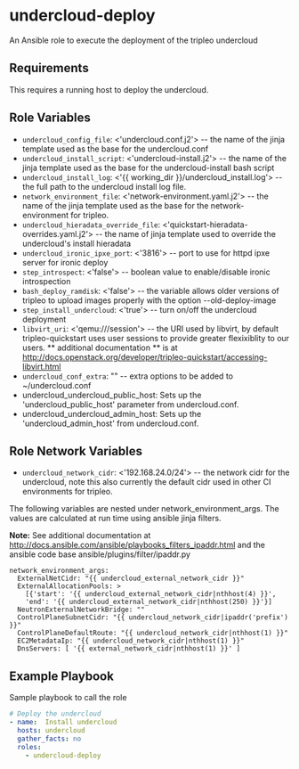 undercloud-deploy
==========================================

An Ansible role to execute the deployment of the tripleo undercloud

Requirements
------------

This requires a running host to deploy the undercloud.

Role Variables
--------------

- `undercloud_config_file`: <'undercloud.conf.j2'> -- the name of the jinja template
used as the base for the undercloud.conf
- `undercloud_install_script`: <'undercloud-install.j2'> -- the name of the jinja template
used as the base for the undercloud-install bash script
- `undercloud_install_log`: <'{{ working_dir }}/undercloud_install.log'> -- the full path
to the undercloud install log file.
- `network_environment_file`: <'network-environment.yaml.j2'> -- the name of the jinja template
used as the base for the network-environment for tripleo.
- `undercloud_hieradata_override_file`: <'quickstart-hieradata-overrides.yaml.j2'> -- the name of
jinja template used to override the undercloud's install hieradata
- `undercloud_ironic_ipxe_port`: <'3816'> -- port to use for httpd ipxe server
for ironic deploy
- `step_introspect`: <'false'> -- boolean value to enable/disable ironic introspection
- `bash_deploy_ramdisk`: <'false'> -- the variable allows older versions of tripleo to upload images
properly with the option --old-deploy-image
- `step_install_undercloud`: <'true'> -- turn on/off the undercloud deployment
- `libvirt_uri`: <'qemu:///session'> -- the URI used by libvirt, by default tripleo-quickstart uses
user sessions to provide greater flexixiblity to our users. ** additional documentation ** is at
http://docs.openstack.org/developer/tripleo-quickstart/accessing-libvirt.html
- `undercloud_conf_extra`: "" -- extra options to be added to ~/undercloud.conf
- undercloud_undercloud_public_host: Sets up the 'undercloud_public_host'
  parameter from undercloud.conf.
- undercloud_undercloud_admin_host: Sets up the 'undercloud_admin_host' from
  undercloud.conf.

Role Network Variables
----------------------
- `undercloud_network_cidr`: <'192.168.24.0/24'> -- the network cidr for the undercloud, note this
also currently the default cidr used in other CI environments for tripleo.

The following variables are nested under network_environment_args.  The values are calculated at
run time using ansible jinja filters.

**Note:** See additional documentation at http://docs.ansible.com/ansible/playbooks_filters_ipaddr.html and
the ansible code base ansible/plugins/filter/ipaddr.py

```
network_environment_args:
  ExternalNetCidr: "{{ undercloud_external_network_cidr }}"
  ExternalAllocationPools: >
    [{'start': '{{ undercloud_external_network_cidr|nthhost(4) }}',
    'end': '{{ undercloud_external_network_cidr|nthhost(250) }}'}]
  NeutronExternalNetworkBridge: ""
  ControlPlaneSubnetCidr: "{{ undercloud_network_cidr|ipaddr('prefix') }}"
  ControlPlaneDefaultRoute: "{{ undercloud_network_cidr|nthhost(1) }}"
  EC2MetadataIp: "{{ undercloud_network_cidr|nthhost(1) }}"
  DnsServers: [ '{{ external_network_cidr|nthhost(1) }}' ]

```

Example Playbook
----------------

Sample playbook to call the role

```yaml
# Deploy the undercloud
- name:  Install undercloud
  hosts: undercloud
  gather_facts: no
  roles:
    - undercloud-deploy
```
